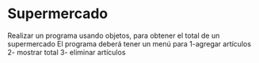 # Supermercado
Realizar un programa usando objetos, para obtener el total de un supermercado El programa deberá tener un menú para 1-agregar artículos 2- mostrar total 3- eliminar artículos
